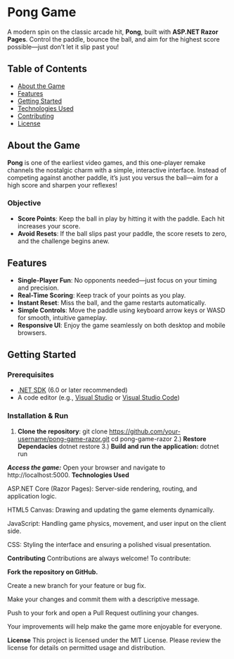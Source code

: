 # Pong Game

A modern spin on the classic arcade hit, **Pong**, built with **ASP.NET Razor Pages**. Control the paddle, bounce the ball, and aim for the highest score possible—just don’t let it slip past you!

## Table of Contents
- [About the Game](#about-the-game)
- [Features](#features)
- [Getting Started](#getting-started)
- [Technologies Used](#technologies-used)
- [Contributing](#contributing)
- [License](#license)

## About the Game
**Pong** is one of the earliest video games, and this one-player remake channels the nostalgic charm with a simple, interactive interface. Instead of competing against another paddle, it’s just you versus the ball—aim for a high score and sharpen your reflexes!

### Objective
- **Score Points**: Keep the ball in play by hitting it with the paddle. Each hit increases your score.
- **Avoid Resets**: If the ball slips past your paddle, the score resets to zero, and the challenge begins anew.

## Features
- **Single-Player Fun**: No opponents needed—just focus on your timing and precision.
- **Real-Time Scoring**: Keep track of your points as you play.
- **Instant Reset**: Miss the ball, and the game restarts automatically.
- **Simple Controls**: Move the paddle using keyboard arrow keys or WASD for smooth, intuitive gameplay.
- **Responsive UI**: Enjoy the game seamlessly on both desktop and mobile browsers.

## Getting Started

### Prerequisites
- [.NET SDK](https://dotnet.microsoft.com/download) (6.0 or later recommended)
- A code editor (e.g., [Visual Studio](https://visualstudio.microsoft.com/) or [Visual Studio Code](https://code.visualstudio.com/))

### Installation & Run
1. **Clone the repository**:
   git clone https://github.com/your-username/pong-game-razor.git
   cd pong-game-razor
2.) **Restore Dependacies**
    dotnet restore
3.) **Build and run the application:**
   dotnet run
   
***Access the game:***
Open your browser and navigate to http://localhost:5000.
**Technologies Used**

ASP.NET Core (Razor Pages): Server-side rendering, routing, and application logic.

HTML5 Canvas: Drawing and updating the game elements dynamically.

JavaScript: Handling game physics, movement, and user input on the client side.

CSS: Styling the interface and ensuring a polished visual presentation.

**Contributing**
Contributions are always welcome! To contribute:

**Fork the repository on GitHub.**

Create a new branch for your feature or bug fix.

Make your changes and commit them with a descriptive message.

Push to your fork and open a Pull Request outlining your changes.

Your improvements will help make the game more enjoyable for everyone.

**License**
This project is licensed under the MIT License. Please review the license for details on permitted usage and distribution.








